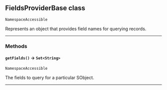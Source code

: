 ## FieldsProviderBase class

`NamespaceAccessible`

Represents an object that provides field names for querying records.

---
### Methods
<!-- panels:start -->
<!-- div:left-panel -->
#### `getFields()` → `Set<String>`

`NamespaceAccessible`

The fields to query for a particular SObject.

<!-- panels:end -->
---
